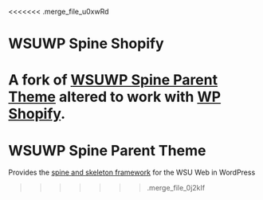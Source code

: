 <<<<<<< .merge_file_u0xwRd
# WSUWP Spine Shopify
A fork of [WSUWP Spine Parent Theme](https://github.com/washingtonstateuniversity/WSUWP-spine-parent-theme) altered to work with [WP Shopify](https://wordpress.org/plugins/wpshopify/).
=======
WSUWP Spine Parent Theme
========================

Provides the [spine and skeleton framework](https://github.com/washingtonstateuniversity/wsu-spine) for the WSU Web in WordPress
>>>>>>> .merge_file_0j2kIf
